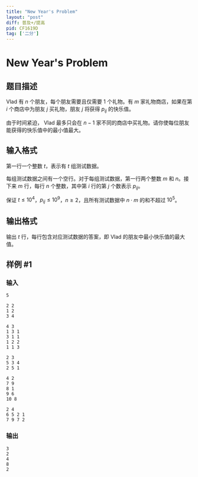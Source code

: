 ```yaml
---
title: "New Year's Problem"
layout: "post"
diff: 普及+/提高
pid: CF1619D
tag: ['二分']
---
```


# New Year's Problem

## 题目描述

Vlad 有 $n$ 个朋友，每个朋友需要且仅需要 $1$ 个礼物。有 $m$ 家礼物商店，如果在第 $i$ 个商店中为朋友 $j$ 买礼物，朋友 $j$ 将获得 $p_{ij}$ 的快乐值。

由于时间紧迫， Vlad 最多只会在 $n-1$ 家不同的商店中买礼物。请你使每位朋友能获得的快乐值中的最小值最大。

## 输入格式

第一行一个整数 $t$，表示有 $t$ 组测试数据。

每组测试数据之间有一个空行。对于每组测试数据，第一行两个整数 $m$ 和 $n$。接下来 $m$ 行，每行 $n$ 个整数，其中第 $i$ 行的第 $j$ 个数表示 $p_{ij}$。

保证 $t\leq10^4$，$p_{ij}\leq10^9$，$n\geq2$，且所有测试数据中 $n\cdot m$ 的和不超过 $10^5$。

## 输出格式

输出 $t$ 行，每行包含对应测试数据的答案，即 Vlad 的朋友中最小快乐值的最大值。

## 样例 #1

### 输入

```
5

2 2
1 2
3 4

4 3
1 3 1
3 1 1
1 2 2
1 1 3

2 3
5 3 4
2 5 1

4 2
7 9
8 1
9 6
10 8

2 4
6 5 2 1
7 9 7 2
```

### 输出

```
3
2
4
8
2
```

